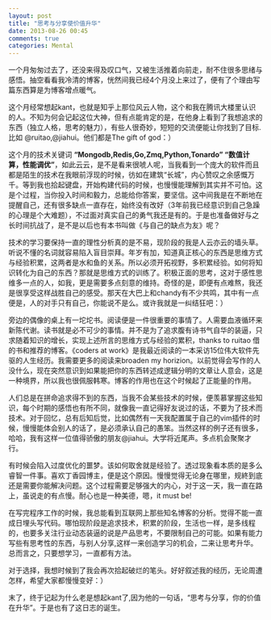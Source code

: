 ```yaml
---
layout: post
title: "思考与分享使价值升华"
date: 2013-08-26 00:45
comments: true
categories: Mental
---
```

一个月匆匆过去了，还没来得及叹口气，又被生活推着向前走，耐不住很多思绪与感悟。抽空看看我冷清的博客，恍然间我已经4个月没上来过了，便有了个理由写篇东西算是为博客增点暖气。

这个月经常想起kant，也就是知乎上那位风云人物，这个和我在腾讯大楼里认识的人。不知为何会记起这位大神，但有点能肯定的是，在他身上看到了我想追求的东西（独立人格，思考的魅力），有些人很奇妙，短短的交流便能让你找到了目标.比如 @ruitao,@jiahui。他们都是The gift of god：）

这个月的技术关键词 **“Mongodb,Redis,Go,Zmq,Python,Tonardo” “数值计算，性能调优”**，如此云云，是不是看来很唬人呢，当我看到一个庞大的软件而且都是陌生的技术在我眼前浮现的时候，彷如在建筑“长城”，内心赞叹之余感慨万千。等到我也拾起键盘，开始构建代码的时候，也慢慢能理解到其实并不可怕。这是个过程，当你投入时间和毅力，总能给你答案，要坚信。这中间我是在不断地在提醒自己，还有很多缺点一直存在，始终没有改好（3年前我已经意识到自己急躁的心理是个大难题），不过面对真实自己的勇气我还是有的。于是也准备做好与之长时间抗战了，是不是以后也有本书叫做《与自己的缺点为友》呢？

技术的学习要保持一直的理性分析真的是不易，现阶段的我是人云亦云的墙头草。听说不懂的名词就容易陷入盲目崇拜。年岁有加，知道真正核心的东西是思维方式与经验积累，这两者是水和鱼的关系。所以必须开拓视野，多积累经验。如何将知识转化为自己的东西？那就是思维方式的训练了。积极正面的思考，这对于感性思维多一点的人，如我，更是需要多点刻意的维持。奇怪的是，即便有点难熬，我还是很享受这样战胜自己的感受。那天在大巴上和chandy有不少共鸣，其中有一点便是，人的对手只有自己，你能说不是么。或许我就是一纠结狂吧：）

旁边的偶像的桌上有一坨坨书。阅读便是一件很重要的事情了。人需要血液循环来新陈代谢。读书就是必不可少的事情。并不是为了追求腹有诗书气自华的装逼，只求随着知识的增长，实现上述所言的思维方式与经验的累积，thanks to ruitao 借的书和推荐的博客。《coders at work》是我最近阅读的一本采访15位伟大软件先驱的人生经历。我需要更多的阅读来broaden my horizion。以前觉得会写作的人没什么，现在突然意识到如果能把你的东西转述成逻辑分明的文章让人意会，这是一种境界，所以我也很佩服韩寒。博客的作用也在这个时候起了正能量的作用。

 人们总是在拼命追求得不到的东西，当我不会某些技术的时候，便羡慕掌握这些知识，每个时期的感悟也有所不同，就像我一直记得好友说过的话，不要为了技术而技术。对于回忆，总有后知后觉，比如偶然有一天我配置属于自己的vim插件的时候，慢慢能体会别人的话了，是必须承认自己的愚笨。当然这样的例子还有很多，哈哈，我有这样一位值得骄傲的朋友@jiahui。大学将近尾声。多点机会聚聚才行。

 有时候会陷入过度优化的噩梦。该如何取舍就是经验了。透过现象看本质的是多么睿智一件事。喜欢丁香园博主，便是这个原因。慢慢觉得无论身在哪里，规終到底还是需要你能解决问题。这个过程需要足够强大的内心，对于这一天，我一直在路上，虽说走的有点慢。耐心也是一种美德，嗯，it must be!

 在写完程序工作的时候，我总能看到互联网上那些知名博客的分析。觉得不能一直成日埋头写代码。哪怕现阶段是追求技术，积累的阶段，生活也一样，是多线程的，也要多关注行业动态装逼的说是产品思考，不要限制自己的可能。如果有能力写些有思考性的东西，与别人分享,这样一来创造学习的机会，二来让思考升华。总而言之，只要想学习，一直都有方法。

 对于选择，我想时候到了我会再次拾起破烂的笔头。好好叙述我的经历，无论周遭怎样，希望大家都慢慢变好：）

 末了，终于记起为什么老是想起kant了,因为他的一句话，“思考与分享，你的价值在升华”。于是也有了这日志的诞生。
